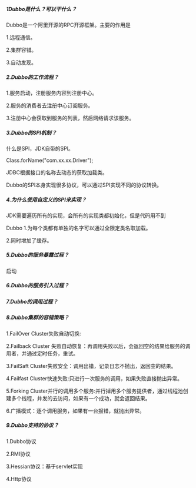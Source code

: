 ##### 1Dubbo是什么？可以干什么？

Dubbo是一个阿里开源的RPC开源框架。主要的作用是

1.远程通信。

2.集群容错。

3.自动发现。

##### 2.Dubbo的工作流程？

1.服务启动，注册服务内容到注册中心。

2.服务的消费者去注册中心订阅服务。

3.注册中心会获取到服务的列表，然后网络请求该服务。

##### 3.Dubbo的SPI机制？

什么是SPI，JDK自带的SPI。

Class.forName("com.xx.xx.Driver");

JDBC根据接口的名称去动态的获取加载类。

Dubbo的SPI本身实现很多协议，可以通过SPI实现不同的协议转换。

##### 4.为什么使用自定义的SPI来实现？

JDK需要遍历所有的实现，会所有的实现类都初始化，但是代码用不到

Dubbo 1.为每个类都有单独的名字可以通过全限定类名取加载。

2.同时增加了缓存。

##### 5.Dubbo的服务暴露过程？

启动

##### 6.Dubbo的服务引入过程？

##### 7.Dubbo的调用过程？

##### 8.Dubbo集群的容错策略？

1.FailOver Cluster失败自动切换:

2.Failback Cluster 失败自动恢复：再调用失败以后，会返回空的结果给服务的调用者，并通过定时任务，重试。

3.FailSaft Cluster失败安全：调用出错，记录日志不抛出，返回空的结果。

4.Failfast Cluster快速失败:只进行一次服务的调用，如果失败直接抛出异常。

5.Forking Cluster并行的调用多个服务:并行掉用多个服务提供者，通过线程池创建多个线程，并发的去访问，如果有一个成功，就会返回结果。

6.广播模式：逐个调用服务，如果有一台报错，就抛出异常。

##### 9.Dubbo支持的协议？

1.Dubbo协议

2.RMI协议

3.Hessian协议：基于servlet实现

4.Http协议

